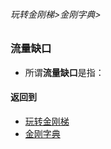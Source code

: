 ###### 玩转金刚梯>金刚字典>

### 流量缺口
- 所谓<strong>流量缺口</strong>是指：


#### 返回到
- [玩转金刚梯](https://github.com/a2zitpro/web/blob/master/LadderFree/A.md)
- [金刚字典](https://github.com/a2zitpro/web/blob/master/LadderFree/kkDictionary/KKDictionary.md)



